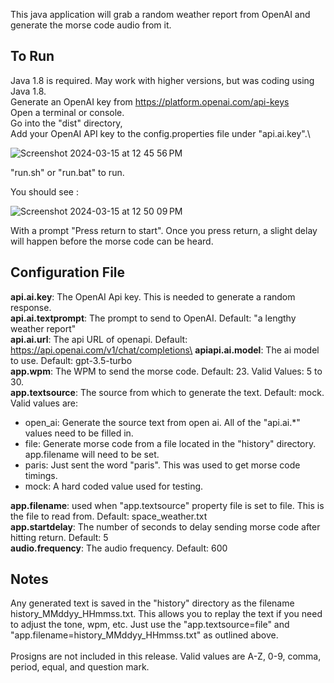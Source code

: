 This java application will grab a random weather report from OpenAI and generate the morse code audio from it.

## To Run
Java 1.8 is required. May work with higher versions, but was coding using Java 1.8.\
Generate an OpenAI key from https://platform.openai.com/api-keys \
Open a terminal or console.\
Go into the "dist" directory,\
Add your OpenAI API key to the config.properties file under "api.ai.key".\

![Screenshot 2024-03-15 at 12 45 56 PM](https://github.com/septantrionalis/MorseCodeGenerator/assets/16886560/30526995-d51a-4982-93a6-afa6996c6226)

"run.sh" or "run.bat" to run.

You should see :

![Screenshot 2024-03-15 at 12 50 09 PM](https://github.com/septantrionalis/MorseCodeGenerator/assets/16886560/cc9bce45-31e8-4745-9fbf-42a3ac19b118)

With a prompt "Press return to start".  Once you press return, a slight delay will happen before the morse code can be heard.

## Configuration File
**api.ai.key**: The OpenAI Api key. This is needed to generate a random response.\
**api.ai.textprompt**: The prompt to send to OpenAI. Default: "a lengthy weather report"\
**api.ai.url**: The api URL of openapi. Default: https://api.openai.com/v1/chat/completions\
**apiapi.ai.model**: The ai model to use. Default: gpt-3.5-turbo\
**app.wpm**: The WPM to send the morse code. Default: 23. Valid Values: 5 to 30.\
**app.textsource**: The source from which to generate the text. Default: mock. Valid values are:
  * open_ai: Generate the source text from open ai. All of the "api.ai.*" values need to be filled in.
  * file: Generate morse code from a file located in the "history" directory. app.filename will need to be set.
  * paris: Just sent the word "paris". This was used to get morse code timings.
  * mock: A hard coded value used for testing.

**app.filename**: used when "app.textsource" property file is set to file. This is the file to read from. Default: space_weather.txt\
**app.startdelay**: The number of seconds to delay sending morse code after hitting return. Default: 5\
**audio.frequency**: The audio frequency. Default: 600

## Notes
Any generated text is saved in the "history" directory as the filename history_MMddyy_HHmmss.txt. This allows you to replay the text if you need to adjust the tone, wpm, etc. Just use the "app.textsource=file" and "app.filename=history_MMddyy_HHmmss.txt" as outlined above.\
\
Prosigns are not included in this release. Valid values are A-Z, 0-9, comma, period, equal, and question mark.

